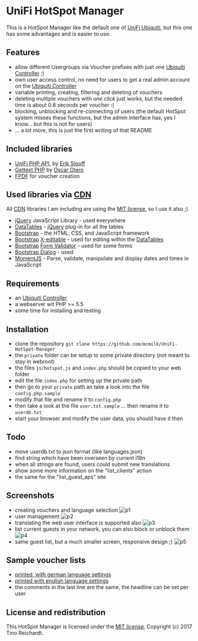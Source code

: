 # UniFi HotSpot Manager
This is a HotSpot Manager like the default one of [UniFi Ubiquiti](https://unifi-sdn.ubnt.com/), but this one has some advantages and is easier to use.

## Features
- allow different Usergroups via Voucher prefixes with just one [Ubiquiti Controller] ;)
- own user access control, no need for users to get a real admin account on the [Ubiquiti Controller]
- variable printing, creating, filtering and deleting of vouchers
- deleting multiple vouchers with _one click_ just works, but the needed time is about 0.8 seconds per voucher :(
- blocking, unblocking and re-connecting of users (the default HotSpot system misses these functions, but the admin interface has, yes I know... but this is not for users)
- ... a lot more, this is just the first writing of that README

## Included libraries
- [UniFi PHP API](https://github.com/Art-of-WiFi/UniFi-API-browser/tree/master/phpapi), by [Erik Slooff](https://github.com/malle-pietje)
- [Gettext PHP](https://github.com/oscarotero/Gettext) by [Oscar Otero](https://github.com/oscarotero/)
- [FPDF](http://www.fpdf.org/) for voucher creation

## Used libraries via [CDN]
All [CDN] libraries I am including are using the [MIT license], so I use it also ;)
- [jQuery] JavaScript Library - used everywhere
- [DataTables] - [jQuery] plug-in for all the tables
- [Bootstrap] - the HTML, CSS, and JavaScript framework
- [Bootstrap] [X-editable](https://vitalets.github.io/x-editable/) - used for editing within the [DataTables]
- [Bootstrap] [Form Validator](https://1000hz.github.io/bootstrap-validator/) - used for some forms
- [Bootstrap Dialog](https://github.com/nakupanda/bootstrap3-dialog) - used
- [MomentJS](https://momentjs.com/) - Parse, validate, manipulate and display dates and times in JavaScript

## Requirements
- an [Ubiquiti Controller]
- a webserver wit PHP >= 5.5
- some time for installing and testing

## Installation
- clone the repository `git clone https://github.com/mcmilk/UniFi-HotSpot-Manager`
- the `private` folder can be setup to some private directory (not meant to stay in webroot)
- the files `js/hotspot.js` and `index.php` should be copied to your web folder
- edit the file `index.php` for setting up the private path
- then go to your `private` path an take a look into the file `config.php.sample`
- modify that file and rename it to `config.php`
- then take a look at the file `user.txt.sample` ... then rename it to `userdb.txt`
- start your browser and modify the user data, you should have it then

## Todo
- move userdb.txt to json format (like languages.json)
- find string which have been overseen by current i18n
- when all strings are found, users could submit new translations
- show some more information on the "list_clients" action
- the same for the "list_guest_aps" site

## Screenshots
- creating vouchers and language selection
![p1](https://github.com/mcmilk/UniFi-HotSpot-Manager/blob/master/contrib/01_CreateVouchers_de.png)
- user management
![p2](https://github.com/mcmilk/UniFi-HotSpot-Manager/blob/master/contrib/04_UserManagement.png)
- translating the web user interface is supported also
![p3](https://github.com/mcmilk/UniFi-HotSpot-Manager/blob/master/contrib/05_Translations.png)
- list current guests in your network, you can also block or unblock them
![p4](https://github.com/mcmilk/UniFi-HotSpot-Manager/blob/master/contrib/03_ListGuests.png)
- same guest list, but a much smaller screen, responsive design ;)
![p5](https://github.com/mcmilk/UniFi-HotSpot-Manager/blob/master/contrib/07_GuestListSmall.png)

## Sample voucher lists
- [printed, with german language settings](https://github.com/mcmilk/UniFi-HotSpot-Manager/blob/master/contrib/tickets-de.pdf)
- [printed with english language settings](https://github.com/mcmilk/UniFi-HotSpot-Manager/blob/master/contrib/tickets-en.pdf)
- the comments in the last line are the same, the headline can be set per user

## License and redistribution
This HotSpot Manager is licensed under the [MIT license], Copyright (c) 2017 Tino Reichardt.

[CDN]:https://en.wikipedia.org/wiki/Content_delivery_network/
[MIT license]:https://opensource.org/licenses/MIT
[DataTables]:https://datatables.net/
[jQuery]:https://github.com/jquery/jquery
[Bootstrap]:https://github.com/twbs/bootstrap
[Ubiquiti Controller]:https://www.ubnt.com/download/unifi/unifi-cloud-key/uc-ck
